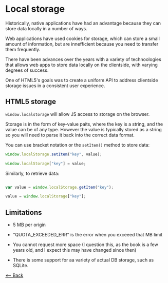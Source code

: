 # Local storage

Historically, native applications have had an advantage because they can store data locally in a number of ways.

Web applications have used cookies for storage, which can store a small amount of information, but are innefficient because you need to transfer them frequently.

There have been advances over the years with a variety of technoologies that allows web apps to store data locally on the clientside, with varying degrees of success.

One of HTML5's goals was to create a uniform API to address clientside storage issues in a consistent user experience.

## HTML5 storage

`window.localstorage` will allow JS access to storage on the browser.

Storage is in the form of key-value paits, where the key is a string, and the value can be of any type. However the value is typically stored as a string so you will need to parse it back into the correct data format.

You can use bracket notation or the `setItem()` method to store data:

```js
window.localStorage.setItem("key", value);

window.localStorage["key"] = value;
```

Similarly, to retrieve data:

```js

var value = window.localStorage.getItem("key");

value = window.localStorage["key"];

```

## Limitations

- 5 MB per origin
- "QUOTA_EXCEEDED_ERR" is the error when you exceeed that MB limit
- You cannot request more space
(I question this, as the book is a few years old, and I expect this may have changed since then)

- There is some support for aa variety of actual DB storage, such as SQLite.

[<-- Back](../README.md)
